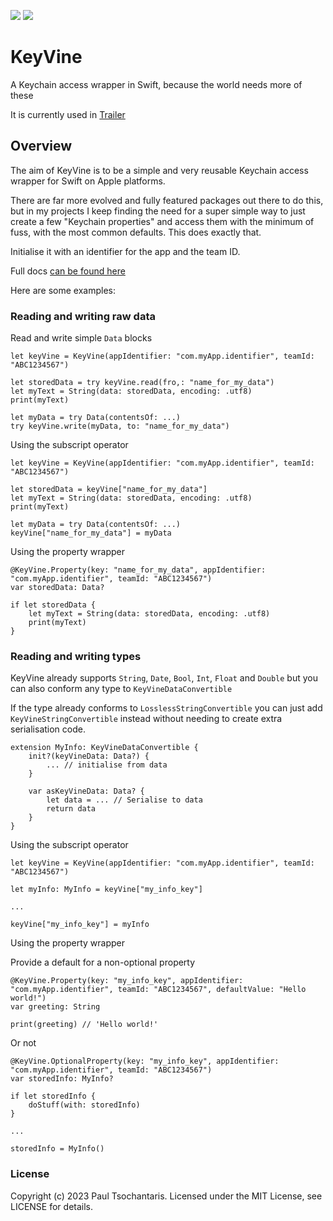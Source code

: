 [![](https://img.shields.io/endpoint?url=https%3A%2F%2Fswiftpackageindex.com%2Fapi%2Fpackages%2Fptsochantaris%2Fkey-vine%2Fbadge%3Ftype%3Dswift-versions)](https://swiftpackageindex.com/ptsochantaris/key-vine) [![](https://img.shields.io/endpoint?url=https%3A%2F%2Fswiftpackageindex.com%2Fapi%2Fpackages%2Fptsochantaris%2Fkey-vine%2Fbadge%3Ftype%3Dplatforms)](https://swiftpackageindex.com/ptsochantaris/key-vine)

# KeyVine

A Keychain access wrapper in Swift, because the world needs more of these

It is currently used in [Trailer](https://github.com/ptsochantaris/trailer)

## Overview

The aim of KeyVine is to be a simple and very reusable Keychain access wrapper for Swift on Apple platforms.

There are far more evolved and fully featured packages out there to do this, but in my projects I keep finding the need for a super simple way to just create a few "Keychain properties" and access them with the minimum of fuss, with the most common defaults. This does exactly that.

Initialise it with an identifier for the app and the team ID.

Full docs [can be found here](https://swiftpackageindex.com/ptsochantaris/key-vine/documentation)

Here are some examples:

### Reading and writing raw data

Read and write simple `Data` blocks

```
let keyVine = KeyVine(appIdentifier: "com.myApp.identifier", teamId: "ABC1234567")

let storedData = try keyVine.read(fro,: "name_for_my_data")
let myText = String(data: storedData, encoding: .utf8)
print(myText)

let myData = try Data(contentsOf: ...)
try keyVine.write(myData, to: "name_for_my_data")
```

Using the subscript operator

```
let keyVine = KeyVine(appIdentifier: "com.myApp.identifier", teamId: "ABC1234567")

let storedData = keyVine["name_for_my_data"]
let myText = String(data: storedData, encoding: .utf8)
print(myText)

let myData = try Data(contentsOf: ...)
keyVine["name_for_my_data"] = myData
```

Using the property wrapper

```
@KeyVine.Property(key: "name_for_my_data", appIdentifier: "com.myApp.identifier", teamId: "ABC1234567")
var storedData: Data?

if let storedData {
    let myText = String(data: storedData, encoding: .utf8)
    print(myText)
}
```

### Reading and writing types

KeyVine already supports `String`, `Date`, `Bool`, `Int`, `Float` and `Double` but you can also conform any type to `KeyVineDataConvertible`

If the type already conforms to `LosslessStringConvertible` you can just add `KeyVineStringConvertible` instead without needing to create extra serialisation code.

```
extension MyInfo: KeyVineDataConvertible {
    init?(keyVineData: Data?) {
        ... // initialise from data
    }
    
    var asKeyVineData: Data? {
        let data = ... // Serialise to data
        return data
    }
}
```

Using the subscript operator

```
let keyVine = KeyVine(appIdentifier: "com.myApp.identifier", teamId: "ABC1234567")

let myInfo: MyInfo = keyVine["my_info_key"]

...

keyVine["my_info_key"] = myInfo
```

Using the property wrapper

Provide a default for a non-optional property
```
@KeyVine.Property(key: "my_info_key", appIdentifier: "com.myApp.identifier", teamId: "ABC1234567", defaultValue: "Hello world!")
var greeting: String

print(greeting) // 'Hello world!'
```
Or not
```
@KeyVine.OptionalProperty(key: "my_info_key", appIdentifier: "com.myApp.identifier", teamId: "ABC1234567")
var storedInfo: MyInfo?

if let storedInfo {
    doStuff(with: storedInfo)
}

...

storedInfo = MyInfo()
```

### License
Copyright (c) 2023 Paul Tsochantaris. Licensed under the MIT License, see LICENSE for details.
